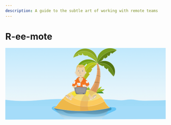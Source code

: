 ```yaml
---
description: A guide to the subtle art of working with remote teams
---
```


# R-ee-mote

![My kind of remote!](.gitbook/assets/remote-working-lsland.png)

